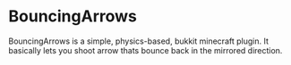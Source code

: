 # BouncingArrows

BouncingArrows is a simple, physics-based, bukkit minecraft plugin. It basically lets you shoot arrow thats bounce back in the mirrored direction.
